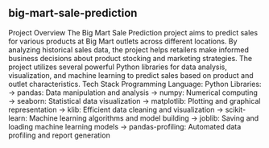 ## big-mart-sale-prediction
Project Overview
The Big Mart Sale Prediction project aims to predict sales for various products at Big Mart outlets across different locations. By analyzing historical sales data, the project helps retailers make informed business decisions about product stocking and marketing strategies. The project utilizes several powerful Python libraries for data analysis, visualization, and machine learning to predict sales based on product and outlet characteristics.
Tech Stack
 Programming Language: Python
Libraries:
	-> pandas: Data manipulation and analysis
	-> numpy: Numerical computing
	-> seaborn: Statistical data visualization
	-> matplotlib: Plotting and graphical representation
	-> klib: Efficient data cleaning and visualization
	-> scikit-learn: Machine learning algorithms and model building
	-> joblib: Saving and loading machine learning models
	-> pandas-profiling: Automated data profiling and report generation

